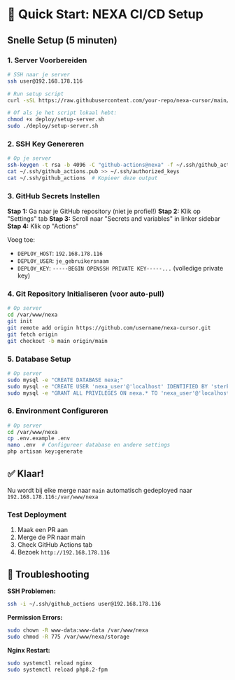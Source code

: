 # 🚀 Quick Start: NEXA CI/CD Setup

## Snelle Setup (5 minuten)

### 1. Server Voorbereiden
```bash
# SSH naar je server
ssh user@192.168.178.116

# Run setup script
curl -sSL https://raw.githubusercontent.com/your-repo/nexa-cursor/main/deploy/setup-server.sh | sudo bash

# Of als je het script lokaal hebt:
chmod +x deploy/setup-server.sh
sudo ./deploy/setup-server.sh
```

### 2. SSH Key Genereren
```bash
# Op je server
ssh-keygen -t rsa -b 4096 -C "github-actions@nexa" -f ~/.ssh/github_actions
cat ~/.ssh/github_actions.pub >> ~/.ssh/authorized_keys
cat ~/.ssh/github_actions  # Kopieer deze output
```

### 3. GitHub Secrets Instellen
**Stap 1:** Ga naar je GitHub repository (niet je profiel!)
**Stap 2:** Klik op "Settings" tab
**Stap 3:** Scroll naar "Secrets and variables" in linker sidebar  
**Stap 4:** Klik op "Actions"

Voeg toe:
- `DEPLOY_HOST`: `192.168.178.116`
- `DEPLOY_USER`: `je_gebruikersnaam`
- `DEPLOY_KEY`: `-----BEGIN OPENSSH PRIVATE KEY-----...` (volledige private key)

### 4. Git Repository Initialiseren (voor auto-pull)
```bash
# Op server
cd /var/www/nexa
git init
git remote add origin https://github.com/username/nexa-cursor.git
git fetch origin
git checkout -b main origin/main
```

### 5. Database Setup
```bash
# Op server
sudo mysql -e "CREATE DATABASE nexa;"
sudo mysql -e "CREATE USER 'nexa_user'@'localhost' IDENTIFIED BY 'sterk_wachtwoord';"
sudo mysql -e "GRANT ALL PRIVILEGES ON nexa.* TO 'nexa_user'@'localhost';"
```

### 6. Environment Configureren
```bash
# Op server
cd /var/www/nexa
cp .env.example .env
nano .env  # Configureer database en andere settings
php artisan key:generate
```

## ✅ Klaar!

Nu wordt bij elke merge naar `main` automatisch gedeployed naar `192.168.178.116:/var/www/nexa`

### Test Deployment
1. Maak een PR aan
2. Merge de PR naar main
3. Check GitHub Actions tab
4. Bezoek `http://192.168.178.116`

## 🔧 Troubleshooting

**SSH Problemen:**
```bash
ssh -i ~/.ssh/github_actions user@192.168.178.116
```

**Permission Errors:**
```bash
sudo chown -R www-data:www-data /var/www/nexa
sudo chmod -R 775 /var/www/nexa/storage
```

**Nginx Restart:**
```bash
sudo systemctl reload nginx
sudo systemctl reload php8.2-fpm
```
